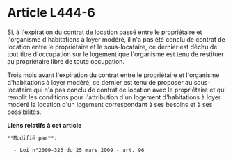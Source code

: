 # Article L444-6

Si, à l'expiration du contrat de location passé entre le propriétaire et l'organisme d'habitations à loyer modéré, il n'a pas
été conclu de contrat de location entre le propriétaire et le sous-locataire, ce dernier est déchu de tout titre d'occupation
sur le logement que l'organisme est tenu de restituer au propriétaire libre de toute occupation.

Trois mois avant l'expiration du contrat entre le propriétaire et l'organisme d'habitations à loyer modéré, ce dernier est
tenu de proposer au sous-locataire qui n'a pas conclu de contrat de location avec le propriétaire et qui remplit les
conditions pour l'attribution d'un logement d'habitations à loyer modéré la location d'un logement correspondant à ses
besoins et à ses possibilités.

**Liens relatifs à cet article**

	**Modifié par**:

	  - Loi n°2009-323 du 25 mars 2009 - art. 96
